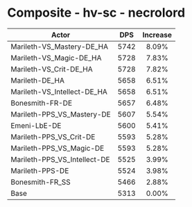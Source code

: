 # Composite - hv-sc - necrolord
| Actor | DPS | Increase |
|---|:---:|:---:|
|Marileth-VS_Mastery-DE_HA|5742|8.09%|
|Marileth-VS_Magic-DE_HA|5728|7.83%|
|Marileth-VS_Crit-DE_HA|5728|7.82%|
|Marileth-DE_HA|5658|6.51%|
|Marileth-VS_Intellect-DE_HA|5658|6.51%|
|Bonesmith-FR-DE|5657|6.48%|
|Marileth-PPS_VS_Mastery-DE|5607|5.54%|
|Emeni-LbE-DE|5600|5.41%|
|Marileth-PPS_VS_Crit-DE|5593|5.28%|
|Marileth-PPS_VS_Magic-DE|5593|5.28%|
|Marileth-PPS_VS_Intellect-DE|5525|3.99%|
|Marileth-PPS-DE|5524|3.98%|
|Bonesmith-FR_SS|5466|2.88%|
|Base|5313|0.00%|
